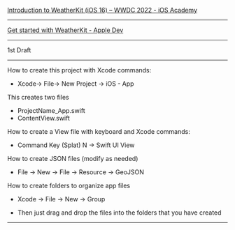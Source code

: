 [Introduction to WeatherKit (iOS 16) – WWDC 2022 - iOS Academy](https://youtu.be/4J80kTRFL70?si=wQCUDKbp0OyQZGgk)

- - - -

[Get started with WeatherKit - Apple Dev](https://developer.apple.com/weatherkit/get-started/)

- - - - 

1st Draft

- - - -
How to create this project with Xcode commands:

* Xcode-> File-> New Project -> iOS - App

This creates two files

* ProjectName_App.swift
* ContentView.swift

How to create a View file with keyboard and Xcode commands:

* Command Key (Splat) N -> Swift UI View

How to create JSON files (modify as needed)

* File -> New -> File -> Resource -> GeoJSON

How to create folders to organize app files

* Xcode -> File -> New -> Group

* Then just drag and drop the files into the folders that you have created

- - - -


